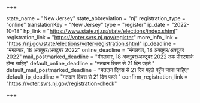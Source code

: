+++

state_name = "New Jersey"
state_abbreviation = "nj"
registration_type = "online"
translationKey = "New Jersey"
type = "register"
ip_date = "2022-10-18"
hp_link = "https://www.state.nj.us/state/elections/index.shtml"
registration_link = "https://voter.svrs.nj.gov/register"
more_info_link = "https://nj.gov/state/elections/voter-registration.shtml"
ip_deadline = "मंगलवार, 18 अक्तूबर/अक्टूबर 2022"
online_deadline = "मंगलवार, 18 अक्तूबर/अक्टूबर 2022"
mail_postmarked_deadline = "मंगलवार, 18 अक्तूबर/अक्टूबर 2022 तक पोस्टमार्क होना चाहिए"
default_online_deadline = "मतदान दिवस से 21 दिन पहले "
default_mail_postmarked_deadline = "मतदान दिवस से 21 दिन पहले पहुँच जाना चाहिए"
default_ip_deadline = "मतदान दिवस से 21 दिन पहले "
confirm_registration_link = "https://voter.svrs.nj.gov/registration-check"

+++